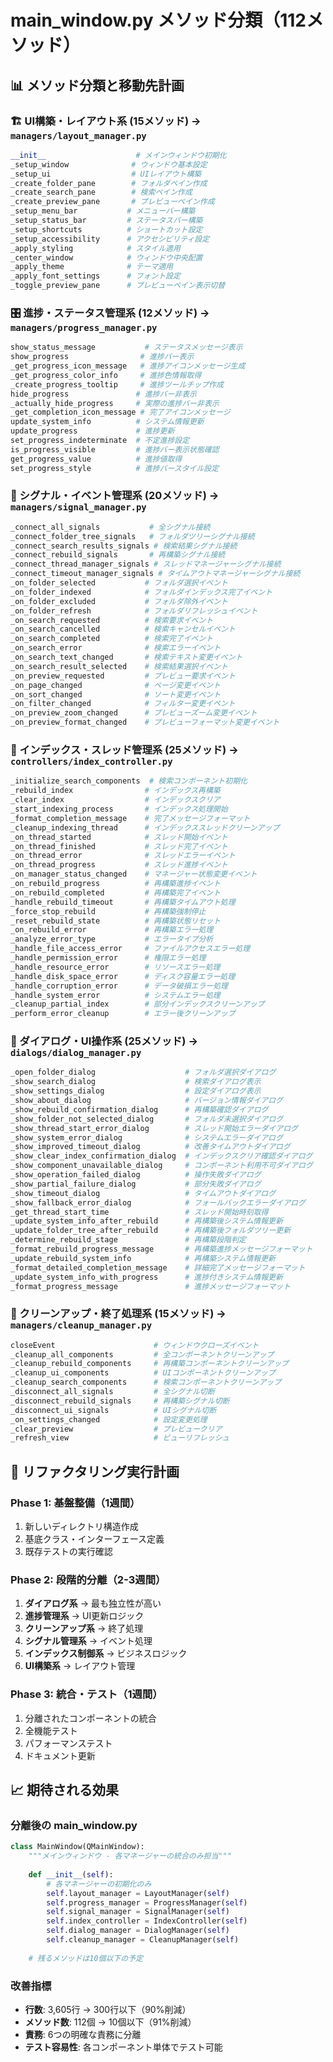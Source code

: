 # main_window.py メソッド分類（112メソッド）

## 📊 メソッド分類と移動先計画

### 🏗️ UI構築・レイアウト系 (15メソッド) → `managers/layout_manager.py`
```python
__init__                    # メインウィンドウ初期化
_setup_window              # ウィンドウ基本設定
_setup_ui                  # UIレイアウト構築
_create_folder_pane        # フォルダペイン作成
_create_search_pane        # 検索ペイン作成
_create_preview_pane       # プレビューペイン作成
_setup_menu_bar           # メニューバー構築
_setup_status_bar         # ステータスバー構築
_setup_shortcuts          # ショートカット設定
_setup_accessibility      # アクセシビリティ設定
_apply_styling            # スタイル適用
_center_window            # ウィンドウ中央配置
_apply_theme              # テーマ適用
_apply_font_settings      # フォント設定
_toggle_preview_pane      # プレビューペイン表示切替
```

### 🎛️ 進捗・ステータス管理系 (12メソッド) → `managers/progress_manager.py`
```python
show_status_message           # ステータスメッセージ表示
show_progress                # 進捗バー表示
_get_progress_icon_message   # 進捗アイコンメッセージ生成
_get_progress_color_info     # 進捗色情報取得
_create_progress_tooltip     # 進捗ツールチップ作成
hide_progress               # 進捗バー非表示
_actually_hide_progress     # 実際の進捗バー非表示
_get_completion_icon_message # 完了アイコンメッセージ
update_system_info          # システム情報更新
update_progress             # 進捗更新
set_progress_indeterminate  # 不定進捗設定
is_progress_visible         # 進捗バー表示状態確認
get_progress_value          # 進捗値取得
set_progress_style          # 進捗バースタイル設定
```

### 🔗 シグナル・イベント管理系 (20メソッド) → `managers/signal_manager.py`
```python
_connect_all_signals           # 全シグナル接続
_connect_folder_tree_signals   # フォルダツリーシグナル接続
_connect_search_results_signals # 検索結果シグナル接続
_connect_rebuild_signals       # 再構築シグナル接続
_connect_thread_manager_signals # スレッドマネージャーシグナル接続
_connect_timeout_manager_signals # タイムアウトマネージャーシグナル接続
_on_folder_selected           # フォルダ選択イベント
_on_folder_indexed            # フォルダインデックス完了イベント
_on_folder_excluded           # フォルダ除外イベント
_on_folder_refresh            # フォルダリフレッシュイベント
_on_search_requested          # 検索要求イベント
_on_search_cancelled          # 検索キャンセルイベント
_on_search_completed          # 検索完了イベント
_on_search_error              # 検索エラーイベント
_on_search_text_changed       # 検索テキスト変更イベント
_on_search_result_selected    # 検索結果選択イベント
_on_preview_requested         # プレビュー要求イベント
_on_page_changed              # ページ変更イベント
_on_sort_changed              # ソート変更イベント
_on_filter_changed            # フィルター変更イベント
_on_preview_zoom_changed      # プレビューズーム変更イベント
_on_preview_format_changed    # プレビューフォーマット変更イベント
```

### 🔄 インデックス・スレッド管理系 (25メソッド) → `controllers/index_controller.py`
```python
_initialize_search_components  # 検索コンポーネント初期化
_rebuild_index                # インデックス再構築
_clear_index                  # インデックスクリア
_start_indexing_process       # インデックス処理開始
_format_completion_message    # 完了メッセージフォーマット
_cleanup_indexing_thread      # インデックススレッドクリーンアップ
_on_thread_started            # スレッド開始イベント
_on_thread_finished           # スレッド完了イベント
_on_thread_error              # スレッドエラーイベント
_on_thread_progress           # スレッド進捗イベント
_on_manager_status_changed    # マネージャー状態変更イベント
_on_rebuild_progress          # 再構築進捗イベント
_on_rebuild_completed         # 再構築完了イベント
_handle_rebuild_timeout       # 再構築タイムアウト処理
_force_stop_rebuild           # 再構築強制停止
_reset_rebuild_state          # 再構築状態リセット
_on_rebuild_error             # 再構築エラー処理
_analyze_error_type           # エラータイプ分析
_handle_file_access_error     # ファイルアクセスエラー処理
_handle_permission_error      # 権限エラー処理
_handle_resource_error        # リソースエラー処理
_handle_disk_space_error      # ディスク容量エラー処理
_handle_corruption_error      # データ破損エラー処理
_handle_system_error          # システムエラー処理
_cleanup_partial_index        # 部分インデックスクリーンアップ
_perform_error_cleanup        # エラー後クリーンアップ
```

### 💬 ダイアログ・UI操作系 (25メソッド) → `dialogs/dialog_manager.py`
```python
_open_folder_dialog                    # フォルダ選択ダイアログ
_show_search_dialog                    # 検索ダイアログ表示
_show_settings_dialog                  # 設定ダイアログ表示
_show_about_dialog                     # バージョン情報ダイアログ
_show_rebuild_confirmation_dialog      # 再構築確認ダイアログ
_show_folder_not_selected_dialog       # フォルダ未選択ダイアログ
_show_thread_start_error_dialog        # スレッド開始エラーダイアログ
_show_system_error_dialog              # システムエラーダイアログ
_show_improved_timeout_dialog          # 改善タイムアウトダイアログ
_show_clear_index_confirmation_dialog  # インデックスクリア確認ダイアログ
_show_component_unavailable_dialog     # コンポーネント利用不可ダイアログ
_show_operation_failed_dialog          # 操作失敗ダイアログ
_show_partial_failure_dialog           # 部分失敗ダイアログ
_show_timeout_dialog                   # タイムアウトダイアログ
_show_fallback_error_dialog            # フォールバックエラーダイアログ
_get_thread_start_time                 # スレッド開始時刻取得
_update_system_info_after_rebuild      # 再構築後システム情報更新
_update_folder_tree_after_rebuild      # 再構築後フォルダツリー更新
_determine_rebuild_stage               # 再構築段階判定
_format_rebuild_progress_message       # 再構築進捗メッセージフォーマット
_update_rebuild_system_info            # 再構築システム情報更新
_format_detailed_completion_message    # 詳細完了メッセージフォーマット
_update_system_info_with_progress      # 進捗付きシステム情報更新
_format_progress_message               # 進捗メッセージフォーマット
```

### 🧹 クリーンアップ・終了処理系 (15メソッド) → `managers/cleanup_manager.py`
```python
closeEvent                      # ウィンドウクローズイベント
_cleanup_all_components         # 全コンポーネントクリーンアップ
_cleanup_rebuild_components     # 再構築コンポーネントクリーンアップ
_cleanup_ui_components          # UIコンポーネントクリーンアップ
_cleanup_search_components      # 検索コンポーネントクリーンアップ
_disconnect_all_signals         # 全シグナル切断
_disconnect_rebuild_signals     # 再構築シグナル切断
_disconnect_ui_signals          # UIシグナル切断
_on_settings_changed            # 設定変更処理
_clear_preview                  # プレビュークリア
_refresh_view                   # ビューリフレッシュ
```

## 🎯 リファクタリング実行計画

### Phase 1: 基盤整備（1週間）
1. 新しいディレクトリ構造作成
2. 基底クラス・インターフェース定義
3. 既存テストの実行確認

### Phase 2: 段階的分離（2-3週間）
1. **ダイアログ系** → 最も独立性が高い
2. **進捗管理系** → UI更新ロジック
3. **クリーンアップ系** → 終了処理
4. **シグナル管理系** → イベント処理
5. **インデックス制御系** → ビジネスロジック
6. **UI構築系** → レイアウト管理

### Phase 3: 統合・テスト（1週間）
1. 分離されたコンポーネントの統合
2. 全機能テスト
3. パフォーマンステスト
4. ドキュメント更新

## 📈 期待される効果

### 分離後の main_window.py
```python
class MainWindow(QMainWindow):
    """メインウィンドウ - 各マネージャーの統合のみ担当"""
    
    def __init__(self):
        # 各マネージャーの初期化のみ
        self.layout_manager = LayoutManager(self)
        self.progress_manager = ProgressManager(self)
        self.signal_manager = SignalManager(self)
        self.index_controller = IndexController(self)
        self.dialog_manager = DialogManager(self)
        self.cleanup_manager = CleanupManager(self)
    
    # 残るメソッドは10個以下の予定
```

### 改善指標
- **行数**: 3,605行 → 300行以下（90%削減）
- **メソッド数**: 112個 → 10個以下（91%削減）
- **責務**: 6つの明確な責務に分離
- **テスト容易性**: 各コンポーネント単体でテスト可能